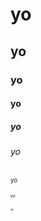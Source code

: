 # yo

## yo

### yo

#### yo

##### yo

###### yo

<sup><sub>yo</sub></sup>

<sup><sub><sup><sub>yo</sub></sup></sub></sup>

<sup><sub><sup><sub><sup><sub>yo</sub></sup></sub></sup></sub></sup>
